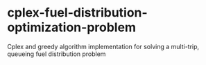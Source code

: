 # cplex-fuel-distribution-optimization-problem
Cplex and greedy algorithm implementation for solving a multi-trip, queueing fuel distribution problem
